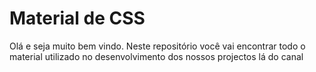 # Material de CSS

Olá e seja muito bem vindo. Neste repositório você vai encontrar todo o material utilizado no desenvolvimento dos nossos projectos lá do canal
